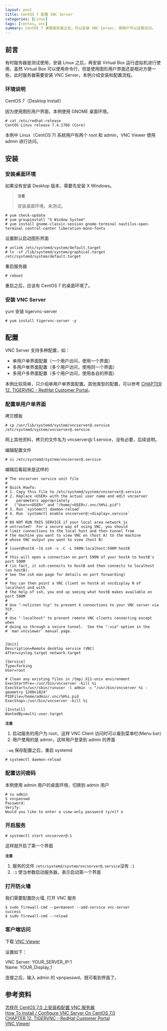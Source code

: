 ```yaml
---
layout: post
title: CentOS 7 配置 VNC Server 
categories: [Linux]
tags: [centos, vnc]
summary: CentOS 7 桌面版安装之后，可以安装 VNC Server, 使用户可以远程访问。
---
```

## 前言
有时服务器是测试使用，安装 Linux 之后，再安装 Virtual Box 运行虚拟机进行使用，虽然 Virtual Box 可以使用命令行，但是使用图形用户界面还是相对方便一些，此时服务器需要安装 VNC Server，本例介绍安装和配置流程。

### 环境说明
CentOS 7（Desktop Install）

因为使用图形用户界面，本例使用 GNOME 桌面环境。

```terminal
# cat /etc/redhat-release 
CentOS Linux release 7.4.1708 (Core) 
```

本例中 Linux（CentOS 7) 系统用户有两个 root 和 admin，VNC Viewer 使用 admin 进行访问。 
## 安装

### 安装桌面环境
如果没有安装 Desktop 版本，需要先安装 X Windows。

> **`注意`**
>
> 安装桌面环境，未测试。
> 

```terminal
# yum check-update
# yum groupinstall "X Window System"
# yum install gnome-classic-session gnome-terminal nautilus-open-terminal control-center liberation-mono-fonts
```
设置默认启动图形界面

```terminal
# unlink /etc/systemd/system/default.target
# ln -sf /lib/systemd/system/graphical.target /etc/systemd/system/default.target
```

重启服务器

```terminal
# reboot
```

重启之后，应该有 CentOS 7 的桌面环境了。

### 安装 VNC Server
yum 安装 tigervnc-server

```terminal
# yum install tigervnc-server -y
```

## 配置

VNC Server 支持多种配置，如：

- 单用户单界面配置（一个用户访问，使用一个界面）
- 多用户单界面配置（多个用户访问，使用同一个界面）
- 多用户多界面配置（多个用户访问，使用各自的界面）

本例比较简单，只介绍单用户单界面配置。其他类型的配置，可以参考 [CHAPTER 12. TIGERVNC - RedHat Customer Portal][3]。

### 配置单用户单界面

拷贝模板

```terminal
# cp /usr/lib/systemd/system/vncserver@.service /etc/systemd/system/vncserver@.service
```

网上其他资料，拷贝的文件名为 vncserver@:1.service，没有必要，后续说明。

编辑配置文件

```terminal
# vi /etc/systemd/system/vncserver@.service
```

编辑后看起来是这样的

```terminal
# The vncserver service unit file
#
# Quick HowTo:
# 1. Copy this file to /etc/systemd/system/vncserver@.service
# 2. Replace <USER> with the actual user name and edit vncserver
#    parameters appropriately
#   ("User=<USER>" and "/home/<USER>/.vnc/%H%i.pid")
# 3. Run `systemctl daemon-reload`
# 4. Run `systemctl enable vncserver@:<display>.service`
#
# DO NOT RUN THIS SERVICE if your local area network is
# untrusted!  For a secure way of using VNC, you should
# limit connections to the local host and then tunnel from
# the machine you want to view VNC on (host A) to the machine
# whose VNC output you want to view (host B)
#
# [user@hostA ~]$ ssh -v -C -L 590N:localhost:590M hostB
#
# this will open a connection on port 590N of your hostA to hostB's port 590M
# (in fact, it ssh-connects to hostB and then connects to localhost (on hostB).
# See the ssh man page for details on port forwarding)
#
# You can then point a VNC client on hostA at vncdisplay N of localhost and with
# the help of ssh, you end up seeing what hostB makes available on port 590M
#
# Use "-nolisten tcp" to prevent X connections to your VNC server via TCP.
#
# Use "-localhost" to prevent remote VNC clients connecting except when
# doing so through a secure tunnel.  See the "-via" option in the
# `man vncviewer' manual page.


[Unit]
Description=Remote desktop service (VNC)
After=syslog.target network.target

[Service]
Type=forking
User=root

# Clean any existing files in /tmp/.X11-unix environment
ExecStartPre=-/usr/bin/vncserver -kill %i
ExecStart=/usr/sbin/runuser -l admin -c "/usr/bin/vncserver %i -geometry 1280x1024"
PIDFile=/home/admin/.vnc/%H%i.pid
ExecStop=-/usr/bin/vncserver -kill %i

[Install]
WantedBy=multi-user.target
``` 

**`注意`**

1. 启动服务的用户为 root，这样 VNC Client 访问时可以看到菜单栏(Menu bar)  
2. 用户使用的是 admin，这样用户登录到 admin 的界面
 

`：wq` 保存配置之后，重启 systemd

```terminal
# systemctl daemon-reload
```

### 配置访问密码
本例使用 admin 用户的桌面环境，切换到 admin 用户
```terminal
# su admin
$ vncpasswd
Password:
Verify:
Would you like to enter a view-only password (y/n)? n
```

### 开启服务

```terminal
# systemctl start vncserver@:1
```

这样就开启了第一个界面

**`注意`**

1. 服务的文件 `/etc/systemd/system/vncserver@.service`没有 `:1`  
2. `:1` 使当参数启动服务器，表示启动第一个界面


### 打开防火墙

我们需要配置防火墙, 打开 VNC 服务

```terminal
$ sudo firewall-cmd --permanent --add-service vnc-server
success
$ sudo firewall-cmd --reload
```

### 客户端访问
下载 [VNC Viewer][4] 

设置如下：

VNC Server: YOUR_SERVER_IP:1  
Name: YOUR_Display_1

连接之后，输入 admin 的 vpnpasswd，既可看到界面了。

## 参考资料
[怎样在 CentOS 7.0 上安装和配置 VNC 服务器][1]  
[How To Install / Configure VNC Server On CentOS 7.0][2]  
[CHAPTER 12. TIGERVNC - RedHat Customer Portal][3]  
[VNC Viewer][4]  

[1]: https://linux.cn/article-5335-1.html
[2]: https://linoxide.com/linux-how-to/install-configure-vnc-server-centos-7-0/
[3]: https://access.redhat.com/documentation/en-US/Red_Hat_Enterprise_Linux/7/html/System_Administrators_Guide/ch-TigerVNC.html  
[4]: https://www.realvnc.com/en/connect/download/viewer/